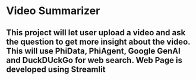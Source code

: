 # Video Summarizer 
## This project will let user upload a video and ask the question to get more insight about the video. This will use PhiData, PhiAgent, Google GenAI and DuckDUckGo for web search. Web Page is developed using Streamlit
